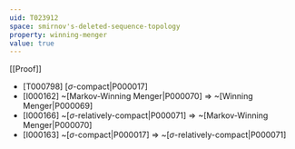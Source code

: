 ```yaml
---
uid: T023912
space: smirnov's-deleted-sequence-topology
property: winning-menger
value: true
---
```

[[Proof]]

* [T000798] [$\sigma$-compact|P000017]
* [I000162] ~[Markov-Winning Menger|P000070] => ~[Winning Menger|P000069]
* [I000166] ~[$\sigma$-relatively-compact|P000071] => ~[Markov-Winning Menger|P000070]
* [I000163] ~[$\sigma$-compact|P000017] => ~[$\sigma$-relatively-compact|P000071]


